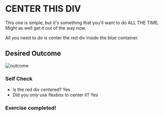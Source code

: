 # CENTER THIS DIV
This one is simple, but it's something that you'll want to do ALL THE TIME.  Might as well get it out of the way now.

All you need to do is center the red div inside the blue container.

## Desired Outcome
![outcome](./desired-outcome.png)

### Self Check
- Is the red div centered? Yes
- Did you _only_ use flexbox to center it? Yes

### Exercise completed!

